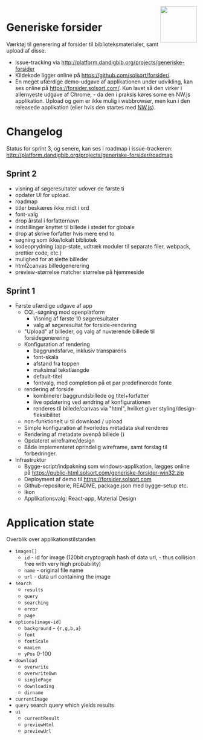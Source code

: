 <img src=https://forsider.solsort.com/icon.png width=96 height=96 align=right>

# Generiske forsider

Værktøj til generering af forsider til biblioteksmaterialer, samt upload af disse.

- Issue-tracking via <http://platform.dandigbib.org/projects/generiske-forsider>
- Kildekode ligger online på <https://github.com/solsort/forsider/>.
- En meget ufærdige demo-udgave af applikationen under udvikling, kan ses online på <https://forsider.solsort.com/>. Kun lavet så den virker i allernyeste udgave af Chrome, - da den i praksis køres some en NW.js applikation. Upload og gem er ikke mulig i webbrowser, men kun i den releasede applikation (eller hvis den startes med [NW.js](https://nwjs.io)).

# Changelog

Status for sprint 3, og senere, kan ses i roadmap i issue-trackeren: http://platform.dandigbib.org/projects/generiske-forsider/roadmap

## Sprint 2

- visning af søgeresultater udover de første ti
- opdater UI for upload.
- roadmap
- titler beskæres ikke midt i ord
- font-valg
- drop årstal i forfatternavn
- indstillinger knyttet til billede i stedet for globale 
- drop at skrive forfatter hvis mere end to
- søgning som ikke/lokalt bibliotek
- kodeoprydning (app-state, udtræk moduler til separate filer, webpack, prettier code, etc.)
- mulighed for at slette billeder
- html2canvas billedgenerering
- preview-størrelse matcher størrelse på hjemmeside

## Sprint 1

- Første ufærdige udgave af app
  - CQL-søgning mod openplatform 
    - Visning af første 10 søgeresultater 
    - valg af søgeresultat for forside-rendering
  - "Upload" af billeder, og valg af nuværende billede til forsidegenerering
  - Konfiguration af rendering
    - baggrundsfarve, inklusiv transparens
    - font-skala
    - afstand fra toppen
    - maksimal tekstlængde
    - default-titel
    - fontvalg, med completion på et par predefinerede fonte
  - rendering af forside
    - kombinerer baggrundsbillede og titel+forfatter
    - live opdatering ved ændring af konfigurationen
    - renderes til billede/canvas via "html", hvilket giver styling/design-fleksibilitet
  - non-funktionelt ui til download / upload
  - Simple konfiguration af hvorledes metadata skal renderes
  - Rendering af metadate ovenpå billede ()
  - Opdateret wireframe/design
  - Både implementeret oprindelig wireframe, samt forslag til forbedringer.
- Infrastruktur
  - Bygge-script/indpakning som windows-applikation, lægges online på <https://public-html.solsort.com/generiske-forsider-win32.zip>
  - Deployment af demo til <https://forsider.solsort.com>
  - Github-repositorie, README, package.json med bygge-setup etc.
  - Ikon
  - Applikationsvalg: React-app, Material Design

# Application state

Overblik over applikationstilstanden

- `images[]`
    - `id` - id for image (120bit cryptograph hash of data url, - thus collision free with very high probability)
    - `name` - original file name
    - `url` - data url containing the image
- `search` 
    - `results`
    - `query`
    - `searching`
    - `error`
    - `page`
- `options[image-id]`
    - `background` - `{r,g,b,a}`
    - `font`
    - `fontScale`
    - `maxLen`
    - `yPos` 0-100
- `download`
    - `overwrite`
    - `overwriteOwn`
    - `singlePage`
    - `downloading`
    - `dirname`
- `currentImage`
- `query` search query which yields results
- `ui`
    - `currentResult`
    - `previewHtml`
    - `previewUrl`

